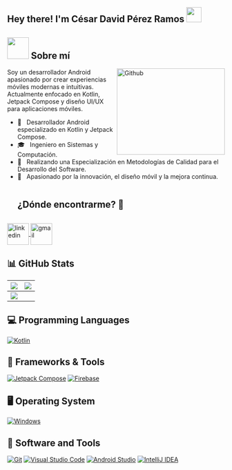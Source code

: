<h2> Hey there! I'm César David Pérez Ramos <img src="https://media.giphy.com/media/hvRJCLFzcasrR4ia7z/giphy.gif" width="35"></h2>

## <picture><img src="https://github.com/7oSkaaa/7oSkaaa/blob/main/Images/about_me.gif?raw=true" width="50px"></picture> Sobre mí

<img align="right" width="250px" height="200px" alt="Github" src="https://github.com/Mo-Alsehli/Mo-Alsehli/assets/98949843/92f233e8-fd56-4521-bc8e-b48fe669209a" />

Soy un desarrollador Android apasionado por crear experiencias móviles modernas e intuitivas. Actualmente enfocado en Kotlin, Jetpack Compose y diseño UI/UX para aplicaciones móviles.

- 📱 &nbsp; Desarrollador Android especializado en Kotlin y Jetpack Compose.
- 🎓 &nbsp; Ingeniero en Sistemas y Computación.
- 🎯 &nbsp; Realizando una Especialización en Metodologías de Calidad para el Desarrollo del Software.
- 🚀 &nbsp; Apasionado por la innovación, el diseño móvil y la mejora continua.

<!-- Contacto -->
<div id="user-content-toc">
  <ul align="left">
    <summary><h2 style="display: inline-block">¿Dónde encontrarme? 🤝</h2></summary>
  </ul>

  <p align="left">
    <a href="https://www.linkedin.com/in/cesar-david-p-0b9275313/" target="blank">
      <img align="center" src="https://user-images.githubusercontent.com/88904952/234979284-68c11d7f-1acc-4f0c-ac78-044e1037d7b0.png" alt="linkedin" height="50" width="50" />
    </a>
    <a href="mailto:cesardavidperezramos@gmail.com?subject=Trabajo%20Android%20Developer&body=Hola%20César%2C%0A%0AEstoy%20interesado%20en%20trabajar%20contigo%20como%20Android%20Developer.%20¿Podrías%20contarme%20más%20sobre%20tu%20disponibilidad%20y%20experiencia%3F%0A%0ASaludos." target="_blank">
      <img align="center" src="https://github.com/Mo-Alsehli/Mo-Alsehli/assets/98949843/6d935082-a6bb-4f5d-be13-87b821d8421c" alt="gmail" height="50" width="50" />
    </a>
  </p>
</div>


## 📊 GitHub Stats

<img src="https://github-readme-stats.vercel.app/api?username=CesarDperez&&show_icons=true&count_private=true&theme=github_dark">|<img src="https://github-readme-streak-stats.herokuapp.com/?user=CesarDperez&theme=blueberry_duo"/>
|---|---|
<img src="https://github-readme-stats.vercel.app/api/top-langs/?username=CesarDperez&layout=compact&theme=github_dark"/>|

## 💻 Programming Languages

<p>
  <a href="#"><img alt="Kotlin" src="https://img.shields.io/badge/Kotlin-%230095D5.svg?logo=kotlin&logoColor=white"></a>
</p>

## 🚀 Frameworks & Tools

<p>
  <a href="#"><img alt="Jetpack Compose" src="https://img.shields.io/badge/Jetpack%20Compose-4285F4?logo=android&logoColor=white"></a>
  <a href="#"><img alt="Firebase" src="https://img.shields.io/badge/Firebase-ffca28?logo=firebase&logoColor=black"></a>
</p>

## 🖥️ Operating System

<p>
  <a href="#"><img alt="Windows" src="https://img.shields.io/badge/Windows-0078D6?logo=windows&logoColor=white"></a>
</p>

## 🧰 Software and Tools

<p>
  <a href="#"><img alt="Git" src="https://img.shields.io/badge/Git-%23F05033.svg?logo=git&logoColor=white"></a>
  <a href="#"><img alt="Visual Studio Code" src="https://img.shields.io/badge/VS%20Code-007ACC?logo=visual-studio-code&logoColor=white"></a>
  <a href="#"><img alt="Android Studio" src="https://img.shields.io/badge/Android%20Studio-3DDC84.svg?logo=android-studio&logoColor=white"></a>
  <a href="#"><img alt="IntelliJ IDEA" src="https://img.shields.io/badge/IntelliJ&nbsp;IDEA-000000.svg?logo=intellij-idea&logoColor=white"></a>
</p>

